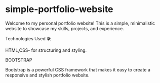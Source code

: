 # simple-portfolio-website

Welcome to my personal portfolio website! This is a simple, minimalistic website to showcase my skills, projects, and experience.

Technologies Used 🛠

HTML,CSS- for structuring and styling.

BOOTSTRAP 

Bootstrap is a powerful CSS framework that makes it easy to create a responsive and stylish portfolio website.
